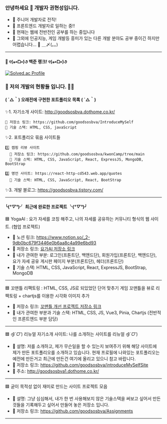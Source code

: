 ### 안녕하세요 👋 개발자 권현성입니다.

<!--
**goodsosbva/goodsosbva** is a ✨ _special_ ✨ repository because its `README.md` (this file) appears on your GitHub profile.

Here are some ideas to get you started:
-->

- 🔭 주니어 개발자로 전직!
- 📘 프론트엔드 개발자로 일하는 중!!
- 🌱 현재는 웹에 전반전인 공부를 하는 중입니다
- 👯 그외에 인공지능, 게임 개발등 흥미가 있는 다른 개발 분야도 공부 중이긴 하지만 어렵습니다... 🤔 ＿〆(。。)

<hr/>

#### 🌙 ୧(๑•̀ᗝ•́)૭ 백준 랭크! ୧(๑•̀ᗝ•́)૭

[![Solved.ac Profile](http://mazassumnida.wtf/api/v2/generate_badge?boj=goodsosbva)](https://solved.ac/goodsosbva/)


### 💬 저의 개발의 현황들 입니다. 🌙🌱

#### ( ´△｀) 오래전에 구현한 포트폴리오 목록 ( ´△｀)

✨1. 자기소개 사이트: http://goodsosbva.dothome.co.kr/ </br>
    
    🔷 저장소 링크: https://github.com/goodsosbva/IntroduceMySelf
    📘 기술 스택: HTML, CSS, javaScript
    
 
✨2. 포트폴리오 묶음 사이트들 </br>

    1️⃣ 캠핑 리뷰 사이트
      🔷 저장소 링크: https://github.com/goodsosbva/kwonCamp/tree/main
      📘 기술 스택: HTML, CSS, JavaScript, React, ExpressJS, MongoDB, BootStrap 

    2️⃣ 명언 사이트: https://react-http-cd543.web.app/quotes
      📘 기술 스택: HTML, CSS, JavaScript, React, BootStrap
      
  
✨3. 개발 블로그: https://goodsosbva.tistory.com/ </br>

<hr/>

#### ╰(*°▽°*)╯ 최근에 완료한 프로젝트 ╰(*°▽°*)╯


🟦 YogaAI : 요가 자세를 코칭 해주고, 나의 자세를 공유하는 커뮤니티 형식의 웹 사이트. (협업 프로젝트)

* 📗 노션 링크: https://www.notion.so/_2-9db0bc679f3446e0b6aa8c4a99e6bd93
* 📕 저장소 링크: [요가AI 저장소 링크](https://github.com/goodsosbva/YogAI)
* 📙 내가 관여한 부분: 로그인(프톤트단, 백앤드단), 회원가입(프론트단, 백앤드단), 요가 자세 공유 게시판 페이지 부분(프론트단), 헤더(프론트단)
* 📘 기술 스택: HTML, CSS, JavaScript, React, ExpressJS, BootStrap, MongoDB
     
<hr/>

🟦 꼬맨틀 리팩토링 : HTML, CSS, JS로 되있었던 단어 맞추기 게임 꼬맨틀을 뷰로 리팩토링 + chartjs를 이용한 시각화 이미지 추가

* 📕 저장소 링크: [꼬맨틀 개선 프로젝트 저장소 링크](https://github.com/goodsosbva/semantle_refactoring_project)
* 📘 내가 관여한 부분과 기술 스택: HTML, CSS, JS, Vue3, Pinia, Chartjs (전반적인 프론트엔드 부분 담당)

<hr/>

🟦 ദ്ദി*ˊᗜˋ*) 리뉴얼 자기소개 사이트: 나를 소개하는 사이트를 리뉴얼 ദ്ദി*ˊᗜˋ*)
* 📗 설명: 저를 소개하고, 제가 무슨일을 할 수 있는지 보여주기 위해 해당 사이트에 제가 만든 포트폴리오를 소개하고 있습니다.
            현재 프로필에 나와있는 포트폴리오는 예전에 만든거고 최근에 만든건 여기에 올리고 있으니 참고 바랍니다.
* 📕 저장소 링크: https://github.com/goodsosbva/introduceMySelfSite
* 📘 주소: http://goodsosbva1.dothome.co.kr/

<hr/>

🟦 굳이 목적성 없이 재미로 만드는 사이트 프로젝트 모음
* 📗 설명: 그냥 심심해서, 내가 한 번 사용해보지 않은 기술스택을 써보고 싶어서 만든 것들을 기록해두고 싶어서 만들어 놓은 저장소 입니다.
* 📕 저장소 링크: https://github.com/goodsosbva/Assignments

<hr /> 

